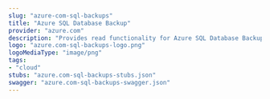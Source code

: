 ```yaml
---
slug: "azure-com-sql-backups"
title: "Azure SQL Database Backup"
provider: "azure.com"
description: "Provides read functionality for Azure SQL Database Backups"
logo: "azure.com-sql-backups-logo.png"
logoMediaType: "image/png"
tags:
- "cloud"
stubs: "azure.com-sql-backups-stubs.json"
swagger: "azure.com-sql-backups-swagger.json"
---
```

